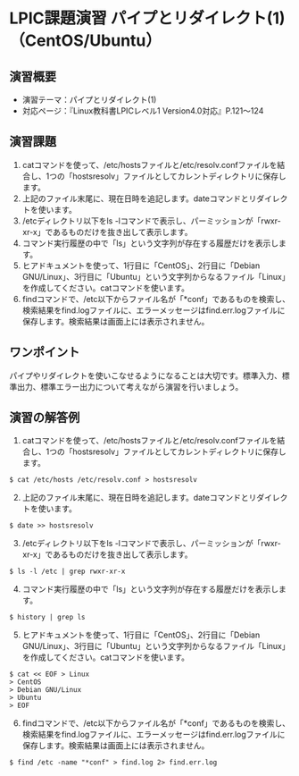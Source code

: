 # LPIC課題演習 パイプとリダイレクト(1)（CentOS/Ubuntu）
## 演習概要
* 演習テーマ：パイプとリダイレクト(1)
* 対応ページ：『Linux教科書LPICレベル1 Version4.0対応』P.121～124

## 演習課題
1. catコマンドを使って、/etc/hostsファイルと/etc/resolv.confファイルを結合し、1つの「hostsresolv」ファイルとしてカレントディレクトリに保存します。
2. 上記のファイル末尾に、現在日時を追記します。dateコマンドとリダイレクトを使います。
3. /etcディレクトリ以下をls -lコマンドで表示し、パーミッションが「rwxr-xr-x」であるものだけを抜き出して表示します。
4. コマンド実行履歴の中で「ls」という文字列が存在する履歴だけを表示します。
5. ヒアドキュメントを使って、1行目に「CentOS」、2行目に「Debian GNU/Linux」、3行目に「Ubuntu」という文字列からなるファイル「Linux」を作成してください。catコマンドを使います。
6. findコマンドで、/etc以下からファイル名が「*conf」であるものを検索し、検索結果をfind.logファイルに、エラーメッセージはfind.err.logファイルに保存します。検索結果は画面上には表示されません。

## ワンポイント
パイプやリダイレクトを使いこなせるようになることは大切です。標準入力、標準出力、標準エラー出力について考えながら演習を行いましょう。

## 演習の解答例
1. catコマンドを使って、/etc/hostsファイルと/etc/resolv.confファイルを結合し、1つの「hostsresolv」ファイルとしてカレントディレクトリに保存します。
```
$ cat /etc/hosts /etc/resolv.conf > hostsresolv
```
2. 上記のファイル末尾に、現在日時を追記します。dateコマンドとリダイレクトを使います。
```
$ date >> hostsresolv
```
3. /etcディレクトリ以下をls -lコマンドで表示し、パーミッションが「rwxr-xr-x」であるものだけを抜き出して表示します。
```
$ ls -l /etc | grep rwxr-xr-x
```
4. コマンド実行履歴の中で「ls」という文字列が存在する履歴だけを表示します。
```
$ history | grep ls
```
5. ヒアドキュメントを使って、1行目に「CentOS」、2行目に「Debian GNU/Linux」、3行目に「Ubuntu」という文字列からなるファイル「Linux」を作成してください。catコマンドを使います。
```
$ cat << EOF > Linux
> CentOS
> Debian GNU/Linux
> Ubuntu
> EOF
```
6. findコマンドで、/etc以下からファイル名が「*conf」であるものを検索し、検索結果をfind.logファイルに、エラーメッセージはfind.err.logファイルに保存します。検索結果は画面上には表示されません。
```
$ find /etc -name "*conf" > find.log 2> find.err.log
```

